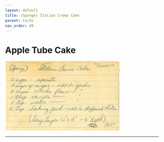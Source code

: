```yaml
---
layout: default
title: (Sponge) Italian Creme Cake
parent: Cards
nav_order: 40
---
```


# Apple Tube Cake
![Apple Tube Cake](/recipe-images/index-cards/index-card-04.jpg)

---
